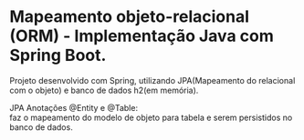 # Mapeamento objeto-relacional (ORM) - Implementação Java com Spring Boot.

Projeto desenvolvido com Spring, utilizando JPA(Mapeamento do relacional com o objeto) e banco de dados h2(em memória).

JPA
Anotações @Entity e @Table:  
faz o mapeamento do modelo de objeto para tabela e serem persistidos no banco de dados.


